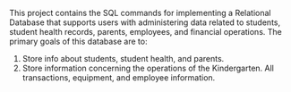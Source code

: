 This project contains the SQL commands for implementing a Relational Database that supports users with administering data related to students, student health records, parents, employees, and financial operations.
The primary goals of this database are to:
1. Store info about students, student health, and parents.
2. Store information concerning the operations of the Kindergarten. All transactions, equipment, and employee information.
